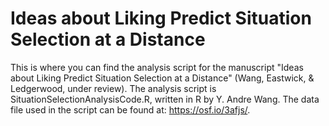 # Ideas about Liking Predict Situation Selection at a Distance
This is where you can find the analysis script for the manuscript "Ideas about Liking Predict Situation Selection at a Distance" (Wang, Eastwick, & Ledgerwood, under review).
The analysis script is SituationSelectionAnalysisCode.R, written in R by Y. Andre Wang.
The data file used in the script can be found at: https://osf.io/3afjs/.

